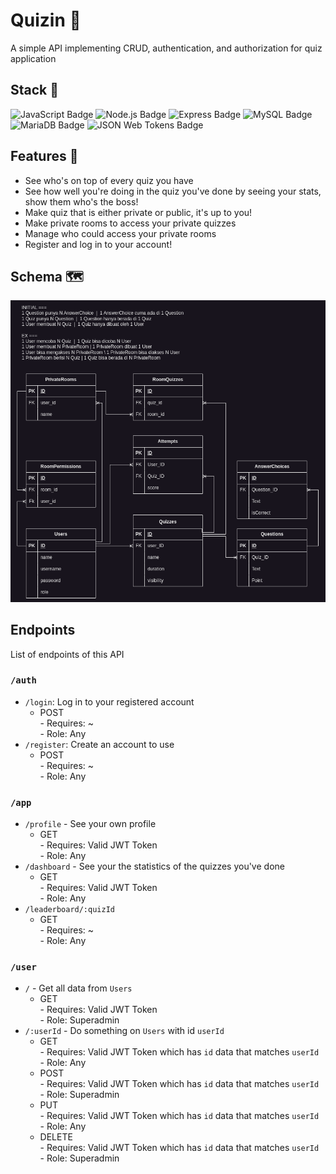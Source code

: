 # Quizin 📑
A simple API implementing CRUD, authentication, and authorization for quiz application

## Stack 🧰
![JavaScript Badge](https://img.shields.io/badge/JavaScript-F7DF1E?logo=javascript&logoColor=000&style=for-the-badge)
![Node.js Badge](https://img.shields.io/badge/Node.js-393?logo=nodedotjs&logoColor=fff&style=for-the-badge)
![Express Badge](https://img.shields.io/badge/Express-000?logo=express&logoColor=fff&style=for-the-badge) 
![MySQL Badge](https://img.shields.io/badge/MySQL-4479A1?logo=mysql&logoColor=fff&style=for-the-badge)
![MariaDB Badge](https://img.shields.io/badge/MariaDB-003545?logo=mariadb&logoColor=fff&style=for-the-badge)
![JSON Web Tokens Badge](https://img.shields.io/badge/JSON%20Web%20Tokens-000?logo=jsonwebtokens&logoColor=fff&style=for-the-badge)


## Features 🌟
- See who's on top of every quiz you have
- See how well you're doing in the quiz you've done by seeing your stats, show them who's the boss!
- Make quiz that is either private or public, it's up to you!
- Make private rooms to access your private quizzes
- Manage who could access your private rooms
- Register and log in to your account!
  
## Schema 🗺
![Quizzin Schema](./misc/quizSchema.png)

## Endpoints
List of endpoints of this API
### `/auth`
- `/login`: Log in to your registered account
  - POST
    <br> - Requires: ~
    <br> - Role: Any
- `/register`: Create an account to use
  - POST
    <br> - Requires: ~
    <br> - Role: Any

### `/app`
- `/profile` - See your own profile
  - GET
    <br> - Requires: Valid JWT Token
    <br> - Role: Any
- `/dashboard` - See your the statistics of the quizzes you've done
  - GET
    <br> - Requires: Valid JWT Token
    <br> - Role: Any
- `/leaderboard/:quizId`
  - GET
    <br> - Requires: ~
    <br> - Role: Any

### `/user`
- `/` - Get all data from `Users`
  - GET
    <br> - Requires: Valid JWT Token
    <br> - Role: Superadmin
- `/:userId` - Do something on `Users` with id `userId`
  - GET
    <br> - Requires: Valid JWT Token which has `id` data that matches `userId`
    <br> - Role: Any
  - POST
    <br> - Requires: Valid JWT Token which has `id` data that matches `userId`
    <br> - Role: Superadmin
  - PUT
    <br> - Requires: Valid JWT Token which has `id` data that matches `userId`
    <br> - Role: Any
  - DELETE
    <br> - Requires: Valid JWT Token which has `id` data that matches `userId`
    <br> - Role: Superadmin

